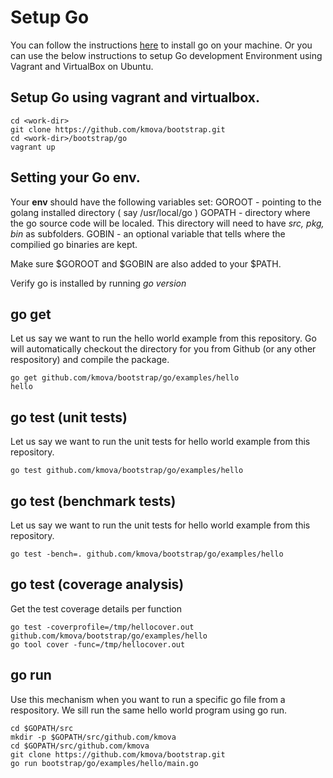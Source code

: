 # Setup Go 

You can follow the instructions [here](https://golang.org/doc/install) to install go on your machine. 
Or you can use the below instructions to setup Go development Environment using Vagrant and VirtualBox on Ubuntu. 

## Setup Go using vagrant and virtualbox.

```
cd <work-dir>
git clone https://github.com/kmova/bootstrap.git
cd <work-dir>/bootstrap/go
vagrant up
```

## Setting your Go env. 

Your **env** should have the following variables set: 
GOROOT - pointing to the golang installed directory ( say /usr/local/go )
GOPATH - directory where the go source code will be localed. This directory will need to have *src, pkg, bin* as subfolders.
GOBIN  - an optional variable that tells where the compilied go binaries are kept. 

Make sure $GOROOT and $GOBIN are also added to your $PATH. 

Verify go is installed by running *go version*


## go get

Let us say we want to run the hello world example from this repository. Go will automatically checkout the directory for you from Github (or any other respository) and compile the package. 
```
go get github.com/kmova/bootstrap/go/examples/hello
hello
```

## go test (unit tests)

Let us say we want to run the unit tests for hello world example from this repository. 
```
go test github.com/kmova/bootstrap/go/examples/hello
```


## go test (benchmark tests)

Let us say we want to run the unit tests for hello world example from this repository. 
```
go test -bench=. github.com/kmova/bootstrap/go/examples/hello
```

## go test (coverage analysis)

Get the test coverage details per function 

```
go test -coverprofile=/tmp/hellocover.out github.com/kmova/bootstrap/go/examples/hello
go tool cover -func=/tmp/hellocover.out
```

## go run 

Use this mechanism when you want to run a specific go file from a respository. We sill run the same hello world program using go run. 

```
cd $GOPATH/src
mkdir -p $GOPATH/src/github.com/kmova
cd $GOPATH/src/github.com/kmova
git clone https://github.com/kmova/bootstrap.git
go run bootstrap/go/examples/hello/main.go
```

